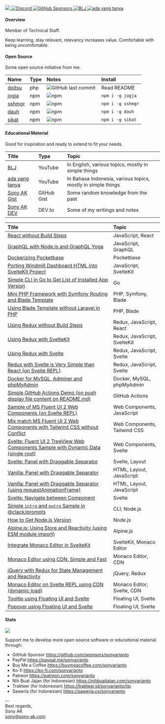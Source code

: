 <a href="https://sony-ak.com" target="_blank">
  <img src="https://komarev.com/ghpvc/?username=sonyarianto&color=blueviolet&style=flat">
</a>
<a href="https://discord.gg/Q6bMaUcq" target="_blank">
  <img alt="Discord" src="https://img.shields.io/discord/1089563520988893306">
</a>
<a href="https://github.com/sponsors/sonyarianto" target="_blank">
  <img alt="GitHub Sponsors" src="https://img.shields.io/github/sponsors/sonyarianto">
</a>
<a href="https://youtube.com/@bljdev" target="_blank">
  <img alt="BLJ" src="https://img.shields.io/youtube/channel/views/UCTgD0-13PPQux8zZ6UQTYLA?style=social&label=YouTube">
</a>
<a href="https://youtube.com/@adayangtanya" target="_blank">
  <img alt="ada yang tanya" src="https://img.shields.io/youtube/channel/views/UCD5gydSn9mTyZruSR0Filvw?style=social&label=YouTube">
</a>

#### Overview

Member of Technical Staff.

Keep learning, stay relevant, relevancy increases value. Comfortable with being uncomfortable.

#### Open Source

Some open source initiative from me.

| Name | Type | Notes | Install |
|:-|:-|:-|:-|
| <a href="https://github.com/sonyarianto/doitsu" target="_blank">doitsu</a> | php | <a href="https://github.com/sonyarianto/doitsu" target="_blank"><img align="left" alt="GitHub last commit" src="https://img.shields.io/github/last-commit/sonyarianto/doitsu"></a> | Read README |
| <a href="https://npmjs.com/package/jogja" target="_blank">jogja</a> | npm | <a href="https://npmjs.com/package/jogja" target="_blank"><img align="left" alt="npm" src="https://img.shields.io/npm/dt/jogja" alt=""/></a> | `npm i -g jogja` |
| <a href="https://npmjs.com/package/sshmgr" target="_blank">sshmgr</a> | npm | <a href="https://npmjs.com/package/sshmgr" target="_blank"><img align="left" alt="npm" src="https://img.shields.io/npm/dt/sshmgr" alt=""/></a> | `npm i -g sshmgr` |
| <a href="https://npmjs.com/package/dauh" target="_blank">dauh</a> | npm | <a href="https://npmjs.com/package/dauh" target="_blank"><img align="left" alt="npm" src="https://img.shields.io/npm/dt/dauh" alt=""/></a> | `npm i -g dauh` |
| <a href="https://npmjs.com/package/sikat" target="_blank">sikat</a> | npm | <a href="https://npmjs.com/package/sikat" target="_blank"><img align="left" alt="npm" src="https://img.shields.io/npm/dt/sikat" alt=""/></a> | `npm i -g sikat` |

#### Educational Material

Good for inspiration and ready to extend to fit your needs.

| Title | Type | Topic |
|:-|:-|:-|
| <a href="https://youtube.com/@bljdev" target="_blank">BLJ</a> | YouTube | In English, various topics, mostly in simple things |
| <a href="https://youtube.com/@adayangtanya" target="_blank">ada yang tanya</a> | YouTube | In Bahasa Indonesia, various topics, mostly in simple things |
| <a href="https://gist.github.com/sonyarianto" target="_blank">Sony AK Gist</a> | GitHub Gist | Some random knowledge from the past |
| <a href="https://dev.to/sonyarianto" target="_blank">Sony AK DEV</a> | DEV.to | Some of my writings and notes |

| Title | Topic |
|:-|:-|
| <a href="https://github.com/sonyarianto/react-without-buildsteps" target="_blank">React without Build Steps</a> | JavaScript, React |
| <a href="https://github.com/sonyarianto/graphql-nodejs-concept" target="_blank">GraphQL with Node.js and GraphQL Yoga</a> | JavaScript, GraphQL |
| <a href="https://github.com/sonyarianto/pocketbase-docker" target="_blank">Dockerizing Pocketbase</a> | Pocketbase |
| <a href="https://github.com/sonyarianto/airmill-dashboard" target="_blank">Porting Windmill Dashboard HTML into SvelteKit Project</a> | JavaScript, SvelteKit |
| <a href="https://github.com/sonyarianto/hcli" target="_blank">Simple CLI in Go to Get List of Installed App Version</a> | Go |
| <a href="https://github.com/sonyarianto/mini-php-framework" target="_blank">Mini PHP Framework with Symfony Routing and Blade Template</a> | PHP, Symfony, Blade |
| <a href="https://github.com/sonyarianto/php-using-blade-without-laravel" target="_blank">Using Blade Template without Laravel in PHP</a> | PHP, Blade |
| <a href="https://github.com/sonyarianto/redux-without-buildsteps" target="_blank">Using Redux without Build Steps</a> | Redux, JavaScript, React |
| <a href="https://github.com/sonyarianto/redux-with-sveltekit" target="_blank">Using Redux with SvelteKit</a> | Redux, JavaScript, SvelteKit |
| <a href="https://github.com/sonyarianto/redux-with-svelte" target="_blank">Using Redux with Svelte</a> | Redux, JavaScript, Svelte |
| <a href="https://svelte.dev/repl/778d2aab2e1e462d9da6f7cc3c7b62bb" target="_blank">Redux with Svelte is Very Simple than React (on Svelte REPL)</a> | Redux, JavaScript, Svelte |
| <a href="https://github.com/sonyarianto/docker-mysql-adminer-phpmyadmin" target="_blank">Docker for MySQL, Adminer and phpMyAdmin</a> | Docker, MySQL, phpMyAdmin |
| <a href="https://github.com/sonyarianto/github-actions-push-and-display-it-on-readme" target="_blank">Simple GitHub Actions Demo (on push display file content on README.md)</a> | GitHub Actions |
| <a href="https://svelte.dev/repl/a083e41efafc4a41a7002398f9ed8f2a" target="_blank">Sample of MS Fluent UI 2 Web Components (on Svelte REPL)</a> | Web Components, JavaScript |
| <a href="https://github.com/sonyarianto/fluent-ui-mix-match-with-tailwind-css" target="_blank">Mix match MS Fluent UI 2 Web Components with Tailwind CSS without Conflict</a> | Web Components, Tailwind CSS |
| <a href="https://svelte.dev/repl/317e16c270b84d2dba580f8a19445c92" target="_blank">Svelte: Fluent UI 2 TreeView Web Components Sample with Dynamic Data (single root)</a> | Web Components, Svelte |
| <a href="https://svelte.dev/repl/385110a54cc34e5ba86cad2eeb18f7b8" target="_blank">Svelte: Panel with Draggable Separator</a> | Svelte, Layout |
| <a href="https://stackblitz.com/edit/panel-with-draggable-separator" target="_blank">Vanilla: Panel with Draggable Separator</a> | HTML, Layout, JavaScript |
| <a href="https://stackblitz.com/edit/vanilla-draggable-with-requestanimationframe" target="_blank">Vanilla: Panel with Draggable Separator (using requestAnimationFrame)</a> | HTML, Layout, JavaScript |
| <a href="https://stackblitz.com/edit/svelte-navigate-between-component" target="_blank">Svelte: Navigate between Component</a> | Svelte |
| <a href="https://stackblitz.com/edit/clack-prompts-sample-intro-and-outro" target="_blank">Simple `intro` and `outro` Sample in @clack/prompts</a> | CLI, Node.js |
| <a href="https://stackblitz.com/edit/node-get-version" target="_blank">How to Get Node.js Version</a> | Node.js |
| <a href="https://github.com/sonyarianto/alpinejs-using-module" target="_blank">Alpine.js: Using Store and Reactivity (using ESM module import)</a> | Alpine.js |
| <a href="https://github.com/sonyarianto/sveltekit-monaco-editor" target="_blank">Integrate Monaco Editor in SvelteKit</a> | SvelteKit, Monaco Editor |
| <a href="https://github.com/sonyarianto/monaco-editor-cdn" target="_blank">Monaco Editor using CDN, Simple and Fast</a> | Monaco Editor, CDN |
| <a href="https://github.com/sonyarianto/jquery-redux-reactivity-state-management" target="_blank">jQuery with Redux for State Management and Reactivity</a> | jQuery, Redux |
| <a href="https://svelte.dev/repl/b714245b69694ae0891a934b2cdfe028" target="_blank">Monaco Editor on Svelte REPL using CDN (dynamic load)</a> | Monaco Editor, Svelte, CDN |
| <a href="https://svelte.dev/repl/1ae0d9a068034a1c8324e2e9ea7346ef" target="_blank">Tooltip using Floating UI and Svelte</a> | Floating UI, Svelte |
| <a href="https://svelte.dev/repl/daccadc2ef2544e3b95f5bf6215716c6" target="_blank">Popover using Floating UI and Svelte</a> | Floating UI, Svelte |

#### Stats
![](https://github-readme-stats-ten-gilt.vercel.app/api?username=sonyarianto&show_icons=true&count_private=true&theme=)

Support me to develop more open source software or educational material through:

- GitHub Sponsor https://github.com/sponsors/sonyarianto
- PayPal https://paypal.me/sonyarianto
- Buy Me a Coffee https://buymeacoffee.com/sonyarianto
- Ko-fi https://ko-fi.com/sonyarianto
- Patreon https://patreon.com/sonyarianto
- Nih Buat Jajan (for Indonesian) https://nihbuatjajan.com/sonyarianto
- Trakteer (for Indonesian) https://trakteer.id/sonyarianto/tip
- Saweria (for Indonesian) https://saweria.co/sonyarianto

--<br>
Best regards,<br>
Sony AK<br>
sony@sony-ak.com
